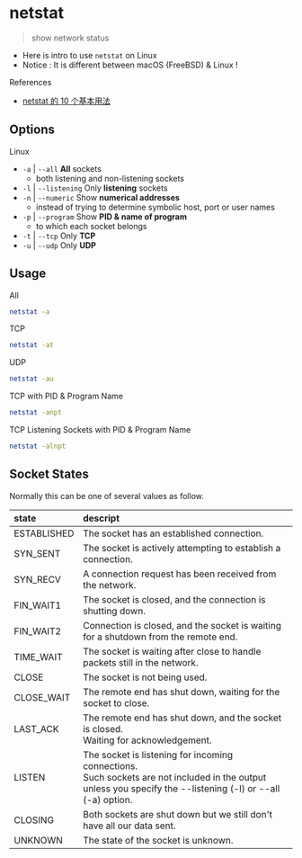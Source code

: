 # netstat

> show network status

- Here is intro to use `netstat` on Linux
- Notice : It is different between macOS (FreeBSD) & Linux !

References

- [netstat 的 10 个基本用法](https://linux.cn/article-2434-1.html)

## Options

Linux

- `-a` | `--all` **All** sockets
    - both listening and non-listening sockets
- `-l` | `--listening` Only **listening** sockets
- `-n` | `--numeric` Show **numerical addresses**
    - instead of trying to determine symbolic host, port or user names
- `-p` | `--program` Show **PID & name of program**
    - to which each socket belongs
- `-t` | `--tcp` Only **TCP**
- `-u` | `--udp` Only **UDP**

## Usage

All

```bash
netstat -a
```

TCP

```bash
netstat -at
```

UDP

```bash
netstat -au
```

TCP with PID & Program Name

```bash
netstat -anpt
```

TCP Listening Sockets with PID & Program Name

```bash
netstat -alnpt
```

## Socket States

Normally this can be one of several values as follow.

|state|descript|
|:-|:-|
|ESTABLISHED|The socket has an established connection.|
|SYN_SENT|The socket is actively attempting to establish a connection.|
|SYN_RECV|A connection request has been received from the network.|
|FIN_WAIT1|The socket is closed, and the connection is shutting down.|
|FIN_WAIT2|Connection is closed, and the socket is waiting for a shutdown from the remote end.|
|TIME_WAIT|The socket is waiting after close to handle packets still in the network.|
|CLOSE|The socket is not being used.|
|CLOSE_WAIT|The remote end has shut down, waiting for the socket to close.|
|LAST_ACK|The remote end has shut down, and the socket is closed. <br/> Waiting for acknowledgement.|
|LISTEN|The socket is listening for incoming connections. <br/> Such sockets are not included in the output <br/> unless you  specify the --listening (-l) or --all (-a) option.|
|CLOSING|Both sockets are shut down but we still don't have all our data sent.|
|UNKNOWN|The state of the socket is unknown.|
